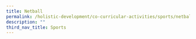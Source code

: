```yaml
---
title: Netball
permalink: /holistic-development/co-curricular-activities/sports/netball/
description: ""
third_nav_title: Sports
---
```

